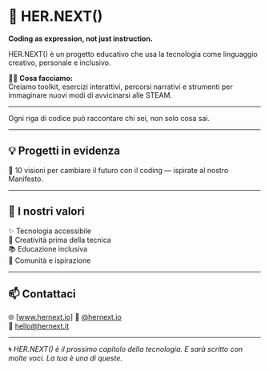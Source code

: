 # 👾 HER.NEXT()

**Coding as expression, not just instruction.** 

HER.NEXT() è un progetto educativo che usa la tecnologia come linguaggio creativo, personale e inclusivo.

👩‍💻 **Cosa facciamo:**  
Creiamo toolkit, esercizi interattivi, percorsi narrativi e strumenti per immaginare nuovi modi di avvicinarsi alle STEAM.

---

Ogni riga di codice può raccontare chi sei, non solo cosa sai.

---

## 💡 Progetti in evidenza

🔸  10 visioni per cambiare il futuro con il coding — ispirate al nostro Manifesto.

---

## 🎯 I nostri valori

✨ Tecnologia accessibile  
🧠 Creatività prima della tecnica  
📚 Educazione inclusiva  
💜 Comunità e ispirazione

---

## 📫 Contattaci

🌐 [www.hernext.io]
📸 [@hernext.io](https://www.instagram.com/hernext.io/)  
📩 hello@hernext.it

---

🌀 *HER.NEXT() è il prossimo capitolo della tecnologia. E sarà scritto con molte voci. La tua è una di queste.*
